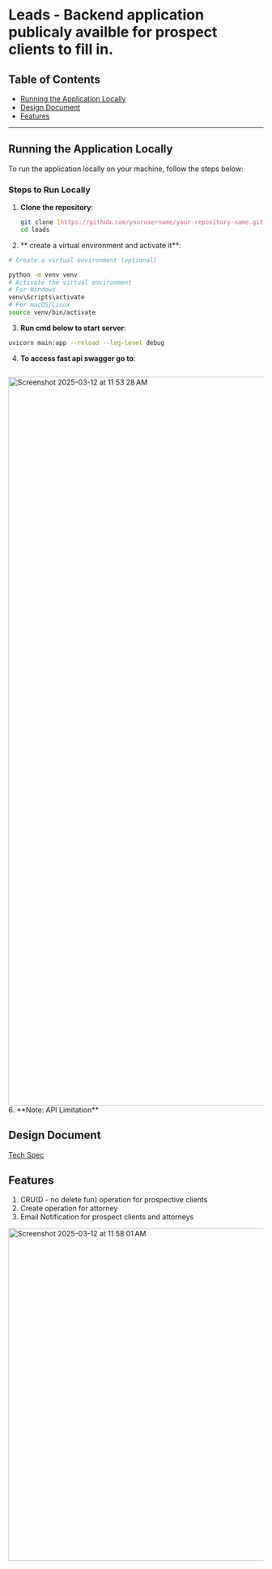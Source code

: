 # Leads - Backend application publicaly availble for prospect clients to fill in.

## Table of Contents

- [Running the Application Locally](#running-the-application-locally)
- [Design Document](#design-document)
- [Features](#features) 

---

## Running the Application Locally

To run the application locally on your machine, follow the steps below:

### Steps to Run Locally

1. **Clone the repository**:

   ```bash
   git clone [https://github.com/yourusername/your-repository-name.git](https://github.com/Rediet8abere/leads.git)
   cd leads
   ```
 2. ** create a virtual environment and activate it**:

  ```bash
  # Create a virtual environment (optional)

  python -m venv venv
  # Activate the virtual environment
  # For Windows
  venv\Scripts\activate
  # For macOS/Linux
  source venv/bin/activate
  ```
 3. **Run cmd below to start server**:
  ```bash
  uvicorn main:app --reload --log-level debug
  ```
 4. **To access fast api swagger go to**:
   ```bash http://127.0.0.1:8000/docs
   ```
  <img width="1437" alt="Screenshot 2025-03-12 at 11 53 28 AM" src="https://github.com/user-attachments/assets/89082537-d07c-4cf1-aaae-aea0ad961bae" />
 6. **Note: API Limitation**

## Design Document 
   [Tech Spec](https://docs.google.com/document/d/1wiy8QHlNwsQVWUJy8v7UhPlPr-pxdRsS7Xq_xe9g-q0/edit?tab=t.0#heading=h.e1d7h350587m)

## Features 
  1. CRU(D - no delete fun) operation for prospective clients 
  2. Create operation for attorney 
  3. Email Notification for prospect clients and attorneys 
   <img width="656" alt="Screenshot 2025-03-12 at 11 58 01 AM" src="https://github.com/user-attachments/assets/39510064-25ed-457d-bb02-2e948179db4d" />
   
